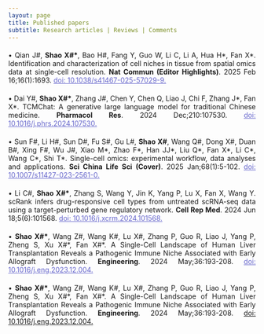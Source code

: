 ```yaml
---
layout: page
title: Published papers
subtitle: Research articles | Reviews | Comments
---
```


<div style="text-align: justify;margin-top: 20px">
&bull; Qian J#, <strong>Shao X#&#42;</strong>, Bao H#, Fang Y, Guo W, Li C, Li A, Hua H&#42;, Fan X&#42;. Identification and characterization of cell niches in tissue from spatial omics data at single-cell resolution. <strong>Nat Commun (Editor Highlights)</strong>. 2025 Feb 16;16(1):1693. <a href="doi: 10.1038/s41467-025-57029-9" style="color:#6666cc;">doi: 10.1038/s41467-025-57029-9.</a>
</div>

<div style="text-align: justify;margin-top: 20px">
&bull; Dai Y#,  <strong>Shao X#&#42;</strong>, Zhang J#, Chen Y, Chen Q, Liao J, Chi F, Zhang J&#42;, Fan X&#42;. TCMChat: A generative large language model for traditional Chinese medicine. <strong>Pharmacol Res</strong>. 2024 Dec;210:107530. <a href="https://doi.org/10.1016/j.phrs.2024.107530" style="color:#6666cc;">doi: 10.1016/j.phrs.2024.107530.</a>
</div>

<div style="text-align: justify;margin-top: 20px">
&bull; Sun F#, Li H#, Sun D#, Fu S#, Gu L#, <strong>Shao X#</strong>, Wang Q#, Dong X#, Duan B#, Xing F#, Wu J#, Xiao M&#42;, Zhao F&#42;, Han JJ&#42;, Liu Q&#42;, Fan X&#42;, Li C&#42;, Wang C&#42;, Shi T&#42;. Single-cell omics: experimental workflow, data analyses and applications. <strong>Sci China Life Sci (Cover)</strong>. 2025 Jan;68(1):5-102. <a href="https://doi.org/10.1007/s11427-023-2561-0" style="color:#6666cc;">doi: 10.1007/s11427-023-2561-0.</a>
</div>

<div style="text-align: justify;margin-top: 20px">
&bull; Li C#, <strong>Shao X#&#42;</strong>, Zhang S, Wang Y, Jin K, Yang P, Lu X, Fan X, Wang Y. scRank infers drug-responsive cell types from untreated scRNA-seq data using a target-perturbed gene regulatory network. <strong>Cell Rep Med</strong>. 2024 Jun 18;5(6):101568. <a href="https://doi.org/10.1016/j.xcrm.2024.101568" style="color:#6666cc;">doi: 10.1016/j.xcrm.2024.101568.</a>
</div>

<div style="text-align: justify;margin-top: 20px">
&bull; <strong>Shao X#&#42;</strong>, Wang Z#, Wang K#, Lu X#, Zhang P, Guo R, Liao J, Yang P, Zheng S, Xu X#&#42;, Fan X#&#42;. A Single-Cell Landscape of Human Liver Transplantation Reveals a Pathogenic Immune Niche Associated with Early Allograft Dysfunction. <strong>Engineering</strong>. 2024 May;36:193-208. <a href="https://doi.org/10.1016/j.eng.2023.12.004" style="color:#6666cc;">doi: 10.1016/j.eng.2023.12.004.</a>
</div>

<div style="text-align: justify;margin-top: 20px">
&bull; <strong>Shao X#&#42;</strong>, Wang Z#, Wang K#, Lu X#, Zhang P, Guo R, Liao J, Yang P, Zheng S, Xu X#&#42;, Fan X#&#42;. A Single-Cell Landscape of Human Liver Transplantation Reveals a Pathogenic Immune Niche Associated with Early Allograft Dysfunction. <strong>Engineering</strong>. 2024 May;36:193-208. <a href="https://doi.org/10.1016/j.eng.2023.12.004">doi: 10.1016/j.eng.2023.12.004.</a>
</div>




